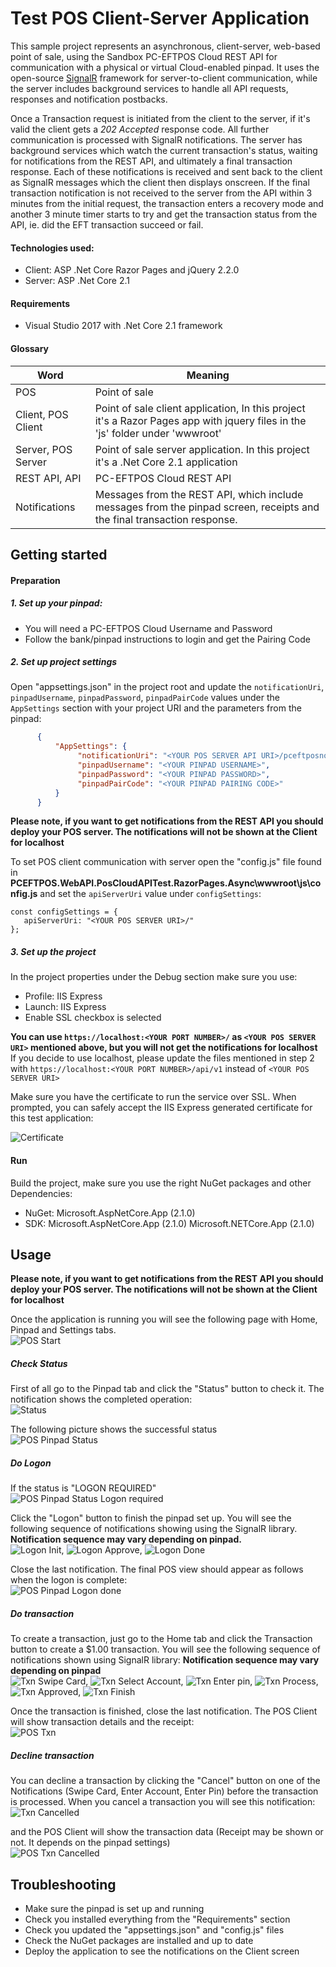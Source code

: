 ﻿
# __Test POS Client-Server Application__

This sample project represents an asynchronous, client-server, web-based point of sale, using the Sandbox PC-EFTPOS Cloud REST API for communication with a physical or virtual Cloud-enabled pinpad. It uses the open-source [SignalR](https://www.asp.net/signalr) framework for server-to-client communication, while the server includes background services to handle all API requests, responses and notification postbacks.

Once a Transaction request is initiated from the client to the server, if it's valid the client gets a *202 Accepted* response code. All further communication is processed with SignalR notifications. The server has background services which watch the current transaction's status, waiting for notifications from the REST API, and ultimately a final transaction response. Each of these notifications is received and sent back to the client as SignalR messages which the client then displays onscreen. If the final transaction notification is not received to the server from the API within 3 minutes from the initial request, the transaction enters a recovery mode and another 3 minute timer starts to try and get the transaction status from the API, ie. did the EFT transaction succeed or fail.

#### Technologies used:
- Client: ASP .Net Core Razor Pages and jQuery 2.2.0
- Server: ASP .Net Core 2.1

#### Requirements
- Visual Studio 2017 with .Net Core 2.1 framework

#### Glossary
|         Word            |                               Meaning                                 |
| ------------------------|-----------------------------------------------------------------------|
| POS                     | Point of sale                                                         |
| Client, POS Client      | Point of sale client application, In this project it's a Razor Pages app with jquery files in the 'js' folder under 'wwwroot' |
| Server, POS Server	  | Point of sale server application. In this project it's a .Net Core 2.1 application|
| REST API, API           | PC-EFTPOS Cloud REST API                                              |                                  |
| Notifications           | Messages from the REST API, which include messages from the pinpad screen, receipts and the final transaction response.               |

## __Getting started__
#### Preparation
##### 1. Set up your pinpad:
* You will need a PC-EFTPOS Cloud Username and Password
* Follow the bank/pinpad instructions to login and get the Pairing Code
##### 2. Set up project settings
Open "appsettings.json" in the project root and update the `notificationUri`, `pinpadUsername`, `pinpadPassword`, `pinpadPairCode` values under the `AppSettings` section with your project URI and the parameters from the pinpad:
```json
      {
	      "AppSettings": {
			   "notificationUri": "<YOUR POS SERVER API URI>/pceftposnotify/{{session}}/{{type}}",
			   "pinpadUsername": "<YOUR PINPAD USERNAME>",
			   "pinpadPassword": "<YOUR PINPAD PASSWORD>",
			   "pinpadPairCode": "<YOUR PINPAD PAIRING CODE>"
          }
      }
```
        
__Please note, if you want to get notifications from the REST API you should deploy your POS server. The notifications will not be shown at the Client for localhost__
     
To set POS client communication with server open the "config.js" file found in **PCEFTPOS.WebAPI.PosCloudAPITest.RazorPages.Async\wwwroot\js\config.js** and set the `apiServerUri` value under `configSettings`:
 ```
 const configSettings = {
    apiServerUri: "<YOUR POS SERVER URI>/"
 };
```

##### 3. Set up the project
In the project properties under the Debug section make sure you use:
* Profile: IIS Express
* Launch: IIS Express
* Enable SSL checkbox is selected
    
__You can use `https://localhost:<YOUR PORT NUMBER>/` as `<YOUR POS SERVER URI>` mentioned above, but you will not get the notifications for localhost__
If you decide to use localhost, please update the files mentioned in step 2 with `https://localhost:<YOUR PORT NUMBER>/api/v1` instead of `<YOUR POS SERVER URI>`

Make sure you have the certificate to run the service over SSL. When prompted, you can safely accept the IIS Express generated certificate for this test application:

![Certificate](Docs/certificate.png)

#### Run
Build the project, make sure you use the right NuGet packages and other Dependencies:
* NuGet:
    Microsoft.AspNetCore.App (2.1.0)
* SDK:
    Microsoft.AspNetCore.App (2.1.0)
    Microsoft.NETCore.App (2.1.0)

## __Usage__
__Please note, if you want to get notifications from the REST API you should deploy your POS server. The notifications will not be shown at the Client for localhost__

Once the application is running you will see the following page with Home, Pinpad and Settings tabs.<br/>
![POS Start](Docs/pos_txn.png)

##### Check Status
First of all go to the Pinpad tab and click the "Status" button to check it. The notification shows the completed operation:<br/>
![Status](Docs/notification_status.png)

The following picture shows the successful status<br/>
![POS Pinpad Status](Docs/pos_pinpad_status.png)

##### Do Logon
If the status is "LOGON REQUIRED"<br/>
![POS Pinpad Status Logon required](Docs/pos_logon_required.png)

Click the "Logon" button to finish the pinpad set up. You will see the following sequence of notifications showing using the SignalR library.
__Notification sequence may vary depending on pinpad.__<br/>
![Logon Init](Docs/notification_logon.png),   ![Logon Approve](Docs/notification_approve.png),   ![Logon Done](Docs/notification_logon_done.png)

Close the last notification. The final POS view should appear as follows when the logon is complete:<br/>
![POS Pinpad Logon done](Docs/pos_logon_done.png)

##### Do transaction
To create a transaction, just go to the Home tab and click the Transaction button to create a $1.00 transaction. You will see the following sequence of notifications shown using SignalR library:
__Notification sequence may vary depending on pinpad__<br/>
![Txn Swipe Card](Docs/notification_swipe_card.png), ![Txn Select Account](Docs/notification_enter_acc.png), ![Txn Enter pin](Docs/notification_enter_pin.png), ![Txn Process](Docs/notification_wait.png), ![Txn Approved](Docs/notification_approve.png), ![Txn Finish](Docs/notification_finish.png)

Once the transaction is finished, close the last notification. The POS Client will show transaction details and the receipt:<br/>
![POS Txn](Docs/pos_txn_done.png)

##### Decline transaction
You can decline a transaction by clicking the "Cancel" button on one of the Notifications (Swipe Card, Enter Account, Enter Pin) before the transaction is processed. When you cancel a transaction you will see this notification: <br/>
![Txn Cancelled](Docs/notification_txn_cancelled.png)

and the POS Client will show the transaction data (Receipt may be shown or not. It depends on the pinpad settings)<br/>
![POS Txn Cancelled](Docs/pos_txn_cancelled.png)

## __Troubleshooting__
* Make sure the pinpad is set up and running
* Check you installed everything from the "Requirements" section
* Check you updated the "appsettings.json" and "config.js" files
* Check the NuGet packages are installed and up to date
* Deploy the application to see the notifications on the Client screen